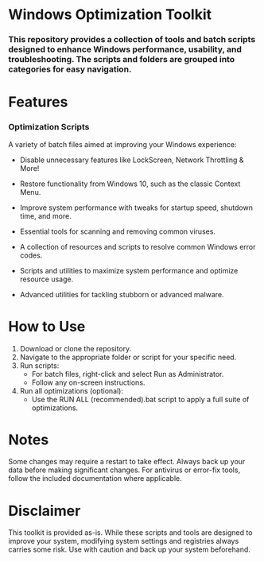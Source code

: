 # Windows Optimization Toolkit
### This repository provides a collection of tools and batch scripts designed to enhance Windows performance, usability, and troubleshooting. The scripts and folders are grouped into categories for easy navigation.

# Features
### Optimization Scripts
A variety of batch files aimed at improving your Windows experience:

- Disable unnecessary features like LockScreen, Network Throttling & More!
- Restore functionality from Windows 10, such as the classic Context Menu.
- Improve system performance with tweaks for startup speed, shutdown time, and more.

- Essential tools for scanning and removing common viruses.
- A collection of resources and scripts to resolve common Windows error codes.
- Scripts and utilities to maximize system performance and optimize resource usage.
- Advanced utilities for tackling stubborn or advanced malware.
# How to Use
1. Download or clone the repository.
2. Navigate to the appropriate folder or script for your specific need.
3. Run scripts:
   - For batch files, right-click and select Run as Administrator.
   - Follow any on-screen instructions.
4. Run all optimizations (optional):
   - Use the RUN ALL (recommended).bat script to apply a full suite of optimizations.
# Notes
Some changes may require a restart to take effect.
Always back up your data before making significant changes.
For antivirus or error-fix tools, follow the included documentation where applicable.
# Disclaimer
This toolkit is provided as-is. While these scripts and tools are designed to improve your system, modifying system settings and registries always carries some risk. Use with caution and back up your system beforehand.

